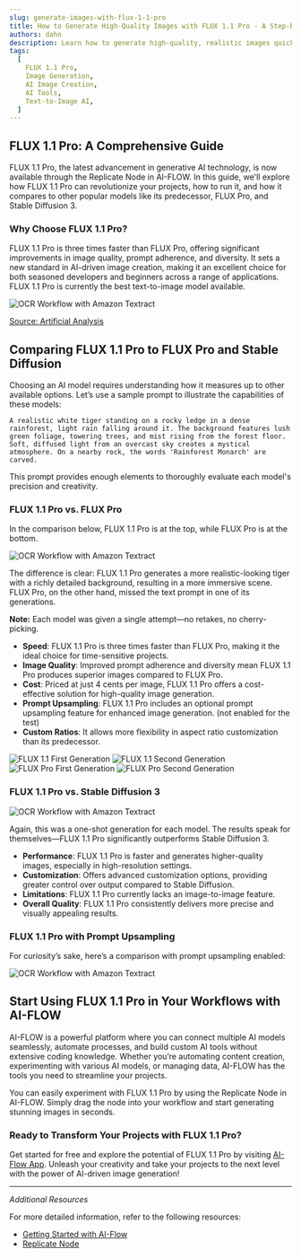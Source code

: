 ```yaml
---
slug: generate-images-with-flux-1-1-pro
title: How to Generate High-Quality Images with FLUX 1.1 Pro - A Step-by-Step Guide
authors: dahn
description: Learn how to generate high-quality, realistic images quickly using FLUX 1.1 Pro. This guide covers FLUX 1.1 Pro's features, comparisons with other models, and tips for seamless integration into your workflows.
tags:
  [
    FLUX 1.1 Pro,
    Image Generation,
    AI Image Creation,
    AI Tools,
    Text-to-Image AI,
  ]
---
```


<head>
  <meta name="twitter:card" content="summary_large_image"/>
  <meta name="twitter:title" content="How to Generate High-Quality Images with FLUX 1.1 Pro" />
  <meta name="twitter:description" content="Step-by-step guide to using FLUX 1.1 Pro for fast, high-quality image generation. Discover its features, comparisons, and integration tips." />
  <meta name="twitter:creator" content="@AIFlowApp"/>
  <meta name="twitter:image" content="https://docs.ai-flow.net/img/blog-images/flux-1-1.png"/>
  <meta name="twitter:image:alt" content="FLUX 1.1 Pro Image Generation"/>
  <meta property="og:title" content="How to Generate High-Quality Images with FLUX 1.1 Pro"/>
  <meta property="og:description" content="Learn how to use FLUX 1.1 Pro to generate high-quality images efficiently. Explore its features, comparisons, and how to incorporate it into your AI workflow."/>
  <meta property="og:image" content="https://docs.ai-flow.net/img/blog-images/flux-1-1.png"/>
</head>

## FLUX 1.1 Pro: A Comprehensive Guide

FLUX 1.1 Pro, the latest advancement in generative AI technology, is now available through the Replicate Node in AI-FLOW. In this guide, we'll explore how FLUX 1.1 Pro can revolutionize your projects, how to run it, and how it compares to other popular models like its predecessor, FLUX Pro, and Stable Diffusion 3.

### Why Choose FLUX 1.1 Pro?

FLUX 1.1 Pro is three times faster than FLUX Pro, offering significant improvements in image quality, prompt adherence, and diversity. It sets a new standard in AI-driven image creation, making it an excellent choice for both seasoned developers and beginners across a range of applications. FLUX 1.1 Pro is currently the best text-to-image model available.

![OCR Workflow with Amazon Textract](/img/blog-images/flux-stats.png)

[Source: Artificial Analysis](https://artificialanalysis.ai/text-to-image)

## Comparing FLUX 1.1 Pro to FLUX Pro and Stable Diffusion

Choosing an AI model requires understanding how it measures up to other available options. Let’s use a sample prompt to illustrate the capabilities of these models:

`A realistic white tiger standing on a rocky ledge in a dense rainforest, light rain falling around it. The background features lush green foliage, towering trees, and mist rising from the forest floor. Soft, diffused light from an overcast sky creates a mystical atmosphere. On a nearby rock, the words 'Rainforest Monarch' are carved.`

This prompt provides enough elements to thoroughly evaluate each model's precision and creativity.

### FLUX 1.1 Pro vs. FLUX Pro

In the comparison below, FLUX 1.1 Pro is at the top, while FLUX Pro is at the bottom.

![OCR Workflow with Amazon Textract](/img/blog-images/flux-1-1.png)

The difference is clear: FLUX 1.1 Pro generates a more realistic-looking tiger with a richly detailed background, resulting in a more immersive scene. FLUX Pro, on the other hand, missed the text prompt in one of its generations.

**Note:** Each model was given a single attempt—no retakes, no cherry-picking.

- **Speed**: FLUX 1.1 Pro is three times faster than FLUX Pro, making it the ideal choice for time-sensitive projects.
- **Image Quality**: Improved prompt adherence and diversity mean FLUX 1.1 Pro produces superior images compared to FLUX Pro.
- **Cost**: Priced at just 4 cents per image, FLUX 1.1 Pro offers a cost-effective solution for high-quality image generation.
- **Prompt Upsampling**: FLUX 1.1 Pro includes an optional prompt upsampling feature for enhanced image generation. (not enabled for the test)
- **Custom Ratios**: It allows more flexibility in aspect ratio customization than its predecessor.

 <div class="flex flex-row w-[50%] justify-center">
    <span class="w-40 h-full object-cover">
    <img src="/img/blog-images/flux-1-1-2.webp" alt="FLUX 1.1 First Generation" />
    </span>
    <span class="w-40 h-full object-cover">
    <img src="/img/blog-images/flux-1-1-3.webp" alt="FLUX 1.1 Second Generation" />
    </span>
</div>
 <div class="flex flex-row w-[50%] justify-center">
    <span class="w-40 h-full object-cover">
    <img src="/img/blog-images/flux-1.webp" alt="FLUX Pro First Generation" />
    </span>
    <span class="w-40 h-full object-cover">
    <img src="/img/blog-images/flux-2.webp" alt="FLUX Pro Second Generation" />
    </span>
</div>

### FLUX 1.1 Pro vs. Stable Diffusion 3

![OCR Workflow with Amazon Textract](/img/blog-images/flux-1-1-3.png)

Again, this was a one-shot generation for each model. The results speak for themselves—FLUX 1.1 Pro significantly outperforms Stable Diffusion 3.

- **Performance**: FLUX 1.1 Pro is faster and generates higher-quality images, especially in high-resolution settings.
- **Customization**: Offers advanced customization options, providing greater control over output compared to Stable Diffusion.
- **Limitations**: FLUX 1.1 Pro currently lacks an image-to-image feature.
- **Overall Quality**: FLUX 1.1 Pro consistently delivers more precise and visually appealing results.

### FLUX 1.1 Pro with Prompt Upsampling

For curiosity’s sake, here’s a comparison with prompt upsampling enabled:

![OCR Workflow with Amazon Textract](/img/blog-images/flux-1-1-4.png)

## Start Using FLUX 1.1 Pro in Your Workflows with AI-FLOW

AI-FLOW is a powerful platform where you can connect multiple AI models seamlessly, automate processes, and build custom AI tools without extensive coding knowledge. Whether you’re automating content creation, experimenting with various AI models, or managing data, AI-FLOW has the tools you need to streamline your projects.

You can easily experiment with FLUX 1.1 Pro by using the Replicate Node in AI-FLOW. Simply drag the node into your workflow and start generating stunning images in seconds.

### Ready to Transform Your Projects with FLUX 1.1 Pro?

Get started for free and explore the potential of FLUX 1.1 Pro by visiting [AI-Flow App](https://app.ai-flow.net/). Unleash your creativity and take your projects to the next level with the power of AI-driven image generation!

---

_Additional Resources_

For more detailed information, refer to the following resources:

- [Getting Started with AI-Flow](/blog/getting-started-with-ai-flow)
- [Replicate Node](/blog/replicate-node)
